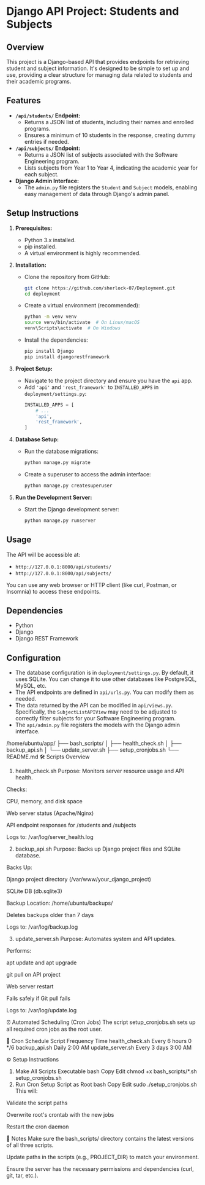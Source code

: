 # Django API Project: Students and Subjects

## Overview

This project is a Django-based API that provides endpoints for retrieving student and subject information. It's designed to be simple to set up and use, providing a clear structure for managing data related to students and their academic programs.

## Features

* **`/api/students/` Endpoint:**
    * Returns a JSON list of students, including their names and enrolled programs.
    * Ensures a minimum of 10 students in the response, creating dummy entries if needed.
* **`/api/subjects/` Endpoint:**
    * Returns a JSON list of subjects associated with the Software Engineering program.
    * Lists subjects from Year 1 to Year 4, indicating the academic year for each subject.
* **Django Admin Interface:**
    * The `admin.py` file registers the `Student` and `Subject` models, enabling easy management of data through Django's admin panel.

## Setup Instructions

1.  **Prerequisites:**
    * Python 3.x installed.
    * pip installed.
    * A virtual environment is highly recommended.

2.  **Installation:**
    * Clone the repository from GitHub:
        ```bash
        git clone https://github.com/sherlock-07/Deployment.git
        cd deployment
        ```
    * Create a virtual environment (recommended):
        ```bash
        python -m venv venv
        source venv/bin/activate  # On Linux/macOS
        venv\Scripts\activate  # On Windows
        ```
    * Install the dependencies:
        ```bash
        pip install Django
        pip install djangorestframework
        ```

3.  **Project Setup:**
    * Navigate to the project directory and ensure you have the `api` app.
    * Add `'api'` and `'rest_framework'` to `INSTALLED_APPS` in `deployment/settings.py`:
        ```python
        INSTALLED_APPS = [
            # ...
            'api',
            'rest_framework',
        ]
        ```

4.  **Database Setup:**
    * Run the database migrations:
        ```bash
        python manage.py migrate
        ```
    * Create a superuser to access the admin interface:
        ```bash
        python manage.py createsuperuser
        ```

5.  **Run the Development Server:**
    * Start the Django development server:
        ```bash
        python manage.py runserver
        ```

## Usage

The API will be accessible at:

* `http://127.0.0.1:8000/api/students/`
* `http://127.0.0.1:8000/api/subjects/`

You can use any web browser or HTTP client (like curl, Postman, or Insomnia) to access these endpoints.

## Dependencies

* Python
* Django
* Django REST Framework

## Configuration

* The database configuration is in `deployment/settings.py`. By default, it uses SQLite. You can change it to use other databases like PostgreSQL, MySQL, etc.
* The API endpoints are defined in `api/urls.py`. You can modify them as needed.
* The data returned by the API can be modified in `api/views.py`.  Specifically, the `SubjectListAPIView` may need to be adjusted to correctly filter subjects for your Software Engineering program.
* The `api/admin.py` file registers the models with the Django admin interface.

/home/ubuntu/app/
├── bash_scripts/
│   ├── health_check.sh
│   ├── backup_api.sh
│   └── update_server.sh
├── setup_cronjobs.sh
└── README.md
🛠️ Scripts Overview
1. health_check.sh
Purpose: Monitors server resource usage and API health.

Checks:

CPU, memory, and disk space

Web server status (Apache/Nginx)

API endpoint responses for /students and /subjects

Logs to: /var/log/server_health.log

2. backup_api.sh
Purpose: Backs up Django project files and SQLite database.

Backs Up:

Django project directory (/var/www/your_django_project)

SQLite DB (db.sqlite3)

Backup Location: /home/ubuntu/backups/

Deletes backups older than 7 days

Logs to: /var/log/backup.log

3. update_server.sh
Purpose: Automates system and API updates.

Performs:

apt update and apt upgrade

git pull on API project

Web server restart

Fails safely if Git pull fails

Logs to: /var/log/update.log

⏰ Automated Scheduling (Cron Jobs)
The script setup_cronjobs.sh sets up all required cron jobs as the root user.

📅 Cron Schedule
Script	Frequency	Time
health_check.sh	Every 6 hours	0 */6
backup_api.sh	Daily	2:00 AM
update_server.sh	Every 3 days	3:00 AM

⚙️ Setup Instructions
1. Make All Scripts Executable
bash
Copy
Edit
chmod +x bash_scripts/*.sh setup_cronjobs.sh
2. Run Cron Setup Script as Root
bash
Copy
Edit
sudo ./setup_cronjobs.sh
This will:

Validate the script paths

Overwrite root's crontab with the new jobs

Restart the cron daemon

📌 Notes
Make sure the bash_scripts/ directory contains the latest versions of all three scripts.

Update paths in the scripts (e.g., PROJECT_DIR) to match your environment.

Ensure the server has the necessary permissions and dependencies (curl, git, tar, etc.).

